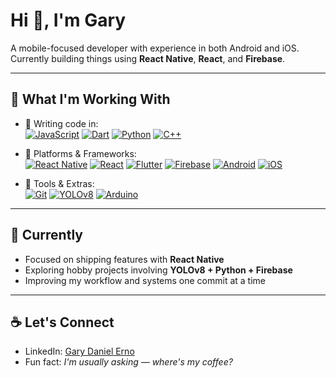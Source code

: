 # Hi 👋, I'm Gary

A mobile-focused developer with experience in both Android and iOS.  
Currently building things using **React Native**, **React**, and **Firebase**.

---

## 🚀 What I'm Working With

- 🧠 Writing code in:  
  [![JavaScript](https://img.shields.io/badge/JavaScript-F7DF1E?logo=javascript&logoColor=black&style=flat-square)](https://developer.mozilla.org/en-US/docs/Web/JavaScript)
  [![Dart](https://img.shields.io/badge/Dart-0175C2?logo=dart&logoColor=white&style=flat-square)](https://dart.dev/)
  [![Python](https://img.shields.io/badge/Python-3776AB?logo=python&logoColor=white&style=flat-square)](https://www.python.org/)
  [![C++](https://img.shields.io/badge/C++-00599C?logo=c%2B%2B&logoColor=white&style=flat-square)](https://isocpp.org/)

- 📱 Platforms & Frameworks:  
  [![React Native](https://img.shields.io/badge/React_Native-20232A?logo=react&logoColor=61DAFB&style=flat-square)](https://reactnative.dev/)
  [![React](https://img.shields.io/badge/React-20232A?logo=react&logoColor=61DAFB&style=flat-square)](https://reactjs.org/)
  [![Flutter](https://img.shields.io/badge/Flutter-02569B?logo=flutter&logoColor=white&style=flat-square)](https://flutter.dev/)
  [![Firebase](https://img.shields.io/badge/Firebase-FFCA28?logo=firebase&logoColor=black&style=flat-square)](https://firebase.google.com/)
  [![Android](https://img.shields.io/badge/Android-3DDC84?logo=android&logoColor=white&style=flat-square)](https://developer.android.com/)
  [![iOS](https://img.shields.io/badge/iOS-000000?logo=apple&logoColor=white&style=flat-square)](https://developer.apple.com/ios/)

- 🔧 Tools & Extras:  
  [![Git](https://img.shields.io/badge/Git-F05032?logo=git&logoColor=white&style=flat-square)](https://git-scm.com/)
  [![YOLOv8](https://img.shields.io/badge/YOLOv8-FF6F00?logo=ultralytics&logoColor=white&style=flat-square)](https://docs.ultralytics.com/)
  [![Arduino](https://img.shields.io/badge/Arduino-00979D?logo=arduino&logoColor=white&style=flat-square)](https://www.arduino.cc/)

---

## 🎯 Currently

- Focused on shipping features with **React Native**  
- Exploring hobby projects involving **YOLOv8 + Python + Firebase**  
- Improving my workflow and systems one commit at a time

---

## ☕ Let's Connect

- LinkedIn: [Gary Daniel Erno](https://www.linkedin.com/in/gary-daniel-erno/)  
- Fun fact: *I'm usually asking — where's my coffee?*

